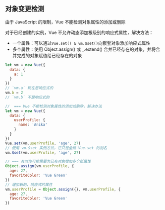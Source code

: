 
## 对象变更检测
由于 JavaScript 的限制，Vue 不能检测对象属性的添加或删除

对于已经创建的实例，Vue 不允许动态添加根级别的响应式属性，解决方法：
* 一个属性：可以通过`Vue.set() & vm.$set()`向嵌套对象添加响应式属性
* 多个属性：使用 Object.assign() 或 _.extend() 合并已经存在的对象，并将合并完成的对象赋值给已经存在的对象

```js
let vm = new Vue({
  data: {
    a: 1
  }
})
// `vm.a` 现在是响应式的
vm.b = 2
// `vm.b` 不是响应式的

//  === Vue 不能检测对象属性的添加或删除，解决办法
let vm = new Vue({
  data: {
    userProfile: {
      name: 'Anika'
    }
  }
})
Vue.set(vm.userProfile, 'age', 27)
// 使用 vm.$set 实例方法，它只是全局 Vue.set 的别名
vm.$set(vm.userProfile, 'age', 27)

// === 有时你可能需要为已有对象增加多个新属性
Object.assign(vm.userProfile, {
  age: 27,
  favoriteColor: 'Vue Green'
})
// 增加新的，响应式的属性
vm.userProfile = Object.assign({}, vm.userProfile, {
  age: 27,
  favoriteColor: 'Vue Green'
})
```